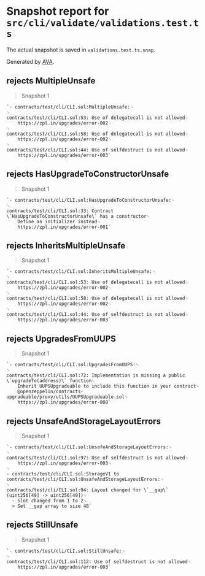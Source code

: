 # Snapshot report for `src/cli/validate/validations.test.ts`

The actual snapshot is saved in `validations.test.ts.snap`.

Generated by [AVA](https://avajs.dev).

## rejects MultipleUnsafe

> Snapshot 1

    `- contracts/test/cli/CLI.sol:MultipleUnsafe:␊
    ␊
    contracts/test/cli/CLI.sol:53: Use of delegatecall is not allowed␊
        https://zpl.in/upgrades/error-002␊
    ␊
    contracts/test/cli/CLI.sol:58: Use of delegatecall is not allowed␊
        https://zpl.in/upgrades/error-002␊
    ␊
    contracts/test/cli/CLI.sol:44: Use of selfdestruct is not allowed␊
        https://zpl.in/upgrades/error-003`

## rejects HasUpgradeToConstructorUnsafe

> Snapshot 1

    `- contracts/test/cli/CLI.sol:HasUpgradeToConstructorUnsafe:␊
    ␊
    contracts/test/cli/CLI.sol:33: Contract \`HasUpgradeToConstructorUnsafe\` has a constructor␊
        Define an initializer instead␊
        https://zpl.in/upgrades/error-001`

## rejects InheritsMultipleUnsafe

> Snapshot 1

    `- contracts/test/cli/CLI.sol:InheritsMultipleUnsafe:␊
    ␊
    contracts/test/cli/CLI.sol:53: Use of delegatecall is not allowed␊
        https://zpl.in/upgrades/error-002␊
    ␊
    contracts/test/cli/CLI.sol:58: Use of delegatecall is not allowed␊
        https://zpl.in/upgrades/error-002␊
    ␊
    contracts/test/cli/CLI.sol:44: Use of selfdestruct is not allowed␊
        https://zpl.in/upgrades/error-003`

## rejects UpgradesFromUUPS

> Snapshot 1

    `- contracts/test/cli/CLI.sol:UpgradesFromUUPS:␊
    ␊
    contracts/test/cli/CLI.sol:72: Implementation is missing a public \`upgradeTo(address)\` function␊
        Inherit UUPSUpgradeable to include this function in your contract␊
        @openzeppelin/contracts-upgradeable/proxy/utils/UUPSUpgradeable.sol␊
        https://zpl.in/upgrades/error-008`

## rejects UnsafeAndStorageLayoutErrors

> Snapshot 1

    `- contracts/test/cli/CLI.sol:UnsafeAndStorageLayoutErrors:␊
    ␊
    contracts/test/cli/CLI.sol:97: Use of selfdestruct is not allowed␊
        https://zpl.in/upgrades/error-003␊
    ␊
    - contracts/test/cli/CLI.sol:StorageV1 to contracts/test/cli/CLI.sol:UnsafeAndStorageLayoutErrors:␊
    ␊
    contracts/test/cli/CLI.sol:94: Layout changed for \`__gap\` (uint256[49] -> uint256[49])␊
      - Slot changed from 1 to 2␊
      > Set __gap array to size 48`

## rejects StillUnsafe

> Snapshot 1

    `- contracts/test/cli/CLI.sol:StillUnsafe:␊
    ␊
    contracts/test/cli/CLI.sol:112: Use of selfdestruct is not allowed␊
        https://zpl.in/upgrades/error-003`
